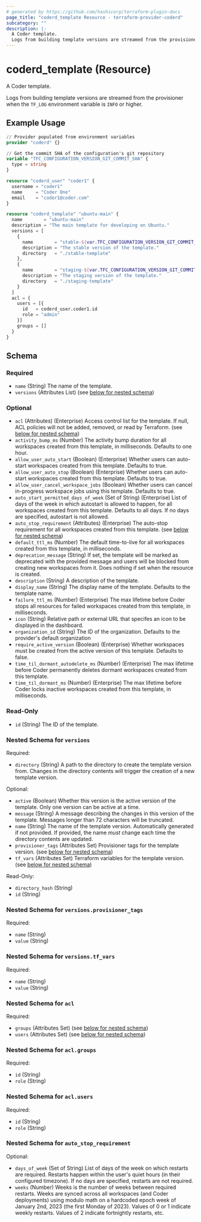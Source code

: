 ```yaml
---
# generated by https://github.com/hashicorp/terraform-plugin-docs
page_title: "coderd_template Resource - terraform-provider-coderd"
subcategory: ""
description: |-
  A Coder template.
  Logs from building template versions are streamed from the provisioner when the TF_LOG environment variable is INFO or higher.
---
```


# coderd_template (Resource)

A Coder template.

Logs from building template versions are streamed from the provisioner when the `TF_LOG` environment variable is `INFO` or higher.

## Example Usage

```terraform
// Provider populated from environment variables
provider "coderd" {}

// Get the commit SHA of the configuration's git repository
variable "TFC_CONFIGURATION_VERSION_GIT_COMMIT_SHA" {
  type = string
}

resource "coderd_user" "coder1" {
  username = "coder1"
  name     = "Coder One"
  email    = "coder1@coder.com"
}

resource "coderd_template" "ubuntu-main" {
  name        = "ubuntu-main"
  description = "The main template for developing on Ubuntu."
  versions = [
    {
      name        = "stable-${var.TFC_CONFIGURATION_VERSION_GIT_COMMIT_SHA}"
      description = "The stable version of the template."
      directory   = "./stable-template"
    },
    {
      name        = "staging-${var.TFC_CONFIGURATION_VERSION_GIT_COMMIT_SHA}"
      description = "The staging version of the template."
      directory   = "./staging-template"
    }
  ]
  acl = {
    users = [{
      id   = coderd_user.coder1.id
      role = "admin"
    }]
    groups = []
  }
}
```

<!-- schema generated by tfplugindocs -->
## Schema

### Required

- `name` (String) The name of the template.
- `versions` (Attributes List) (see [below for nested schema](#nestedatt--versions))

### Optional

- `acl` (Attributes) (Enterprise) Access control list for the template. If null, ACL policies will not be added, removed, or read by Terraform. (see [below for nested schema](#nestedatt--acl))
- `activity_bump_ms` (Number) The activity bump duration for all workspaces created from this template, in milliseconds. Defaults to one hour.
- `allow_user_auto_start` (Boolean) (Enterprise) Whether users can auto-start workspaces created from this template. Defaults to true.
- `allow_user_auto_stop` (Boolean) (Enterprise) Whether users can auto-start workspaces created from this template. Defaults to true.
- `allow_user_cancel_workspace_jobs` (Boolean) Whether users can cancel in-progress workspace jobs using this template. Defaults to true.
- `auto_start_permitted_days_of_week` (Set of String) (Enterprise) List of days of the week in which autostart is allowed to happen, for all workspaces created from this template. Defaults to all days. If no days are specified, autostart is not allowed.
- `auto_stop_requirement` (Attributes) (Enterprise) The auto-stop requirement for all workspaces created from this template. (see [below for nested schema](#nestedatt--auto_stop_requirement))
- `default_ttl_ms` (Number) The default time-to-live for all workspaces created from this template, in milliseconds.
- `deprecation_message` (String) If set, the template will be marked as deprecated with the provided message and users will be blocked from creating new workspaces from it. Does nothing if set when the resource is created.
- `description` (String) A description of the template.
- `display_name` (String) The display name of the template. Defaults to the template name.
- `failure_ttl_ms` (Number) (Enterprise) The max lifetime before Coder stops all resources for failed workspaces created from this template, in milliseconds.
- `icon` (String) Relative path or external URL that specifes an icon to be displayed in the dashboard.
- `organization_id` (String) The ID of the organization. Defaults to the provider's default organization
- `require_active_version` (Boolean) (Enterprise) Whether workspaces must be created from the active version of this template. Defaults to false.
- `time_til_dormant_autodelete_ms` (Number) (Enterprise) The max lifetime before Coder permanently deletes dormant workspaces created from this template.
- `time_til_dormant_ms` (Number) (Enterprise) The max lifetime before Coder locks inactive workspaces created from this template, in milliseconds.

### Read-Only

- `id` (String) The ID of the template.

<a id="nestedatt--versions"></a>
### Nested Schema for `versions`

Required:

- `directory` (String) A path to the directory to create the template version from. Changes in the directory contents will trigger the creation of a new template version.

Optional:

- `active` (Boolean) Whether this version is the active version of the template. Only one version can be active at a time.
- `message` (String) A message describing the changes in this version of the template. Messages longer than 72 characters will be truncated.
- `name` (String) The name of the template version. Automatically generated if not provided. If provided, the name *must* change each time the directory contents are updated.
- `provisioner_tags` (Attributes Set) Provisioner tags for the template version. (see [below for nested schema](#nestedatt--versions--provisioner_tags))
- `tf_vars` (Attributes Set) Terraform variables for the template version. (see [below for nested schema](#nestedatt--versions--tf_vars))

Read-Only:

- `directory_hash` (String)
- `id` (String)

<a id="nestedatt--versions--provisioner_tags"></a>
### Nested Schema for `versions.provisioner_tags`

Required:

- `name` (String)
- `value` (String)


<a id="nestedatt--versions--tf_vars"></a>
### Nested Schema for `versions.tf_vars`

Required:

- `name` (String)
- `value` (String)



<a id="nestedatt--acl"></a>
### Nested Schema for `acl`

Required:

- `groups` (Attributes Set) (see [below for nested schema](#nestedatt--acl--groups))
- `users` (Attributes Set) (see [below for nested schema](#nestedatt--acl--users))

<a id="nestedatt--acl--groups"></a>
### Nested Schema for `acl.groups`

Required:

- `id` (String)
- `role` (String)


<a id="nestedatt--acl--users"></a>
### Nested Schema for `acl.users`

Required:

- `id` (String)
- `role` (String)



<a id="nestedatt--auto_stop_requirement"></a>
### Nested Schema for `auto_stop_requirement`

Optional:

- `days_of_week` (Set of String) List of days of the week on which restarts are required. Restarts happen within the user's quiet hours (in their configured timezone). If no days are specified, restarts are not required.
- `weeks` (Number) Weeks is the number of weeks between required restarts. Weeks are synced across all workspaces (and Coder deployments) using modulo math on a hardcoded epoch week of January 2nd, 2023 (the first Monday of 2023). Values of 0 or 1 indicate weekly restarts. Values of 2 indicate fortnightly restarts, etc.
